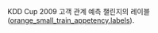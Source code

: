 KDD Cup 2009 고객 관계 예측 챌린지의 레이블(<a href="http://www.sigkdd.org/site/2009/files/orange_small_train_appetency.labels">orange\_small\_train\_appetency.labels</a>).

<!---HONumber=August15_HO6-->